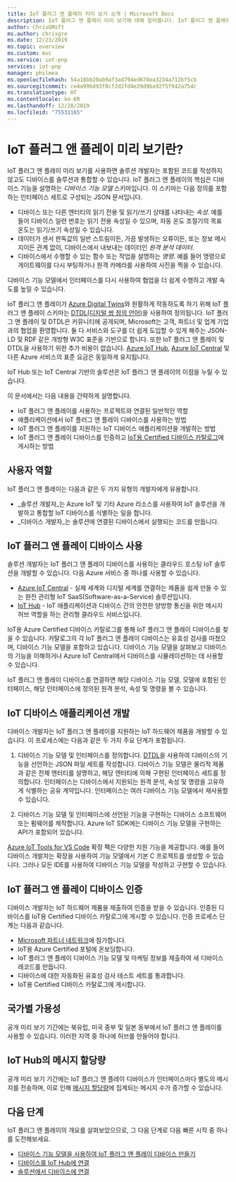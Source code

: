 ```yaml
---
title: IoT 플러그 앤 플레이 미리 보기 소개 | Microsoft Docs
description: IoT 플러그 앤 플레이 미리 보기에 대해 알아봅니다. IoT 플러그 앤 플레이는 IoT 디바이스가 기능을 선언할 수 있는 개방형 모델링 언어를 기반으로 합니다. IoT 디바이스는 Azure IoT Central 또는 파트너 애플리케이션 같은 클라우드 솔루션에 연결할 때 디바이스 기능 모델이라고 하는 선언을 제공합니다. 그러면 클라우드 솔루션이 코드를 작성하지 않고도 자동으로 디바이스를 이해하고 디바이스와 상호 작용을 시작할 수 있습니다.
author: ChrisGMsft
ms.author: chrisgre
ms.date: 12/23/2019
ms.topic: overview
ms.custom: mvc
ms.service: iot-pnp
services: iot-pnp
manager: philmea
ms.openlocfilehash: 54a18bb20ab9af3ad794ed678ea3234a712bf5cb
ms.sourcegitcommit: ce4a99b493f8cf2d2fd4e29d9ba92f5f942a754c
ms.translationtype: HT
ms.contentlocale: ko-KR
ms.lasthandoff: 12/28/2019
ms.locfileid: "75531165"
---
```

# <a name="what-is-iot-plug-and-play-preview"></a>IoT 플러그 앤 플레이 미리 보기란?

IoT 플러그 앤 플레이 미리 보기를 사용하면 솔루션 개발자는 포함된 코드를 작성하지 않고도 디바이스를 솔루션과 통합할 수 있습니다. IoT 플러그 앤 플레이의 핵심은 디바이스 기능을 설명하는 _디바이스 기능 모델_ 스키마입니다. 이 스키마는 다음 정의를 포함하는 인터페이스 세트로 구성되는 JSON 문서입니다.

- 디바이스 또는 다른 엔터티의 읽기 전용 및 읽기/쓰기 상태를 나타내는 _속성_. 예를 들어 디바이스 일련 번호는 읽기 전용 속성일 수 있으며, 자동 온도 조절기의 목표 온도는 읽기/쓰기 속성일 수 있습니다.
- 데이터가 센서 판독값의 일반 스트림이든, 가끔 발생하는 오류이든, 또는 정보 메시지이든 관계 없이, 디바이스에서 내보내는 데이터인 _원격 분석 데이터_.
- 디바이스에서 수행할 수 있는 함수 또는 작업을 설명하는 _명령_. 예를 들어 명령으로 게이트웨이를 다시 부팅하거나 원격 카메라를 사용하여 사진을 찍을 수 있습니다.

디바이스 기능 모델에서 인터페이스를 다시 사용하여 협업을 더 쉽게 수행하고 개발 속도를 높일 수 있습니다.

IoT 플러그 앤 플레이가 [Azure Digital Twins](../digital-twins/about-digital-twins.md)와 원활하게 작동하도록 하기 위해 IoT 플러그 앤 플레이 스키마는 [DTDL(디지털 쌍 정의 언어)](https://github.com/Azure/IoTPlugandPlay/tree/master/DTDL)을 사용하여 정의됩니다. IoT 플러그 앤 플레이 및 DTDL은 커뮤니티에 공개되며, Microsoft는 고객, 파트너 및 업계 기업과의 협업을 환영합니다. 둘 다 서비스와 도구를 더 쉽게 도입할 수 있게 해주는 JSON-LD 및 RDF 같은 개방형 W3C 표준을 기반으로 합니다. 또한 IoT 플러그 앤 플레이 및 DTDL을 사용하기 위한 추가 비용이 없습니다. [Azure IoT Hub](../iot-hub/about-iot-hub.md), [Azure IoT Central](../iot-central/core/overview-iot-central.md) 및 다른 Azure 서비스의 표준 요금은 동일하게 유지됩니다.

IoT Hub 또는 IoT Central 기반의 솔루션은 IoT 플러그 앤 플레이의 이점을 누릴 수 있습니다.

이 문서에서는 다음 내용을 간략하게 설명합니다.

- IoT 플러그 앤 플레이를 사용하는 프로젝트와 연결된 일반적인 역할
- 애플리케이션에서 IoT 플러그 앤 플레이 디바이스를 사용하는 방법
- IoT 플러그 앤 플레이를 지원하는 IoT 디바이스 애플리케이션을 개발하는 방법
- IoT 플러그 앤 플레이 디바이스를 인증하고 [IoT용 Certified 디바이스 카탈로그](https://catalog.azureiotsolutions.com/)에 게시하는 방법

## <a name="user-roles"></a>사용자 역할

IoT 플러그 앤 플레이는 다음과 같은 두 가지 유형의 개발자에게 유용합니다.

- _솔루션 개발자_는 Azure IoT 및 기타 Azure 리소스를 사용하여 IoT 솔루션을 개발하고 통합할 IoT 디바이스를 식별하는 일을 합니다.
- _디바이스 개발자_는 솔루션에 연결된 디바이스에서 실행되는 코드를 만듭니다.

## <a name="use-iot-plug-and-play-devices"></a>IoT 플러그 앤 플레이 디바이스 사용

솔루션 개발자는 IoT 플러그 앤 플레이 디바이스를 사용하는 클라우드 호스팅 IoT 솔루션을 개발할 수 있습니다. 다음 Azure 서비스 중 하나를 사용할 수 있습니다.

- [Azure IoT Central](../iot-central/core/overview-iot-central.md) - 실제 세계와 디지털 세계를 연결하는 제품을 쉽게 만들 수 있는 완전 관리형 IoT SaaS(Software-as-a-Service) 솔루션입니다.
- [IoT Hub](../iot-hub/about-iot-hub.md) - IoT 애플리케이션과 디바이스 간의 안전한 양방향 통신을 위한 메시지 허브 역할을 하는 관리형 클라우드 서비스입니다.

IoT용 Azure Certified 디바이스 카탈로그를 통해 IoT 플러그 앤 플레이 디바이스를 찾을 수 있습니다. 카탈로그의 각 IoT 플러그 앤 플레이 디바이스는 유효성 검사를 마쳤으며, 디바이스 기능 모델을 포함하고 있습니다. 디바이스 기능 모델을 살펴보고 디바이스의 기능을 이해하거나 Azure IoT Central에서 디바이스를 시뮬레이션하는 데 사용할 수 있습니다.

IoT 플러그 앤 플레이 디바이스를 연결하면 해당 디바이스 기능 모델, 모델에 포함된 인터페이스, 해당 인터페이스에 정의된 원격 분석, 속성 및 명령을 볼 수 있습니다.

## <a name="develop-an-iot-device-application"></a>IoT 디바이스 애플리케이션 개발

디바이스 개발자는 IoT 플러그 앤 플레이를 지원하는 IoT 하드웨어 제품을 개발할 수 있습니다. 이 프로세스에는 다음과 같은 두 가지 주요 단계가 포함됩니다.

1. 디바이스 기능 모델 및 인터페이스를 정의합니다. [DTDL](https://github.com/Azure/IoTPlugandPlay/tree/master/DTDL)을 사용하여 디바이스의 기능을 선언하는 JSON 파일 세트를 작성합니다. 디바이스 기능 모델은 물리적 제품과 같은 전체 엔터티를 설명하고, 해당 엔터티에 의해 구현된 인터페이스 세트를 정의합니다. 인터페이스는 디바이스에서 지원되는 원격 분석, 속성 및 명령을 고유하게 식별하는 공유 계약입니다. 인터페이스는 여러 디바이스 기능 모델에서 재사용할 수 있습니다.

1. 디바이스 기능 모델 및 인터페이스에 선언된 기능을 구현하는 디바이스 소프트웨어 또는 펌웨어를 제작합니다. Azure IoT SDK에는 디바이스 기능 모델을 구현하는 API가 포함되어 있습니다.

[Azure IoT Tools for VS Code](https://marketplace.visualstudio.com/items?itemName=vsciot-vscode.azure-iot-tools) 확장 팩은 다양한 지원 기능을 제공합니다. 예를 들어 디바이스 개발자는 확장을 사용하여 기능 모델에서 기본 C 프로젝트를 생성할 수 있습니다. 그러나 모든 IDE를 사용하여 디바이스 기능 모델을 작성하고 구현할 수 있습니다.

## <a name="certify-an-iot-plug-and-play-device"></a>IoT 플러그 앤 플레이 디바이스 인증

디바이스 개발자는 IoT 하드웨어 제품을 제출하여 인증을 받을 수 있습니다. 인증된 디바이스를 IoT용 Certified 디바이스 카탈로그에 게시할 수 있습니다. 인증 프로세스 단계는 다음과 같습니다.

- [Microsoft 파트너 네트워크](https://partner.microsoft.com)에 참가합니다.
- IoT용 Azure Certified 포털에 온보딩합니다.
- IoT 플러그 앤 플레이 디바이스 기능 모델 및 마케팅 정보를 제출하여 새 디바이스 레코드를 만듭니다.
- 디바이스에 대한 자동화된 유효성 검사 테스트 세트를 통과합니다.
- IoT용 Certified 디바이스 카탈로그에 게시합니다.

## <a name="regional-availability"></a>국가별 가용성

공개 미리 보기 기간에는 북유럽, 미국 중부 및 일본 동부에서 IoT 플러그 앤 플레이를 사용할 수 있습니다. 이러한 지역 중 하나에 허브를 만들어야 합니다.

## <a name="message-quotas-in-iot-hub"></a>IoT Hub의 메시지 할당량
공개 미리 보기 기간에는 IoT 플러그 앤 플레이 디바이스가 인터페이스마다 별도의 메시지를 전송하며, 이로 인해 [메시지 할당량](../iot-hub/iot-hub-devguide-quotas-throttling.md)에 집계되는 메시지 수가 증가할 수 있습니다.

## <a name="next-steps"></a>다음 단계

IoT 플러그 앤 플레이의 개요를 살펴보았으므로, 그 다음 단계로 다음 빠른 시작 중 하나를 도전해보세요.

- [디바이스 기능 모델을 사용하여 IoT 플러그 앤 플레이 디바이스 만들기](./quickstart-create-pnp-device-windows.md)
- [디바이스를 IoT Hub에 연결](./quickstart-connect-pnp-device-c-windows.md)
- [솔루션에서 디바이스에 연결](./quickstart-connect-pnp-device-solution-node.md)
